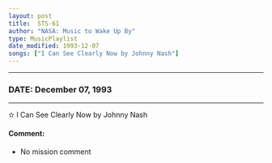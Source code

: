 ```yaml
---
layout: post
title:  STS-61
author: "NASA: Music to Wake Up By"
type: MusicPlaylist
date_modified: 1993-12-07
songs: ["I Can See Clearly Now by Johnny Nash"]
---
```


----
### DATE: December 07, 1993
----
✫ I Can See Clearly Now by Johnny Nash

#### Comment:
* No mission comment



<br/>
<center>
	<a target="_blank"
	   href="https://twitter.com/intent/tweet?hashtags=Space,NASA,Playlist,NASAWakeupCalls,SpaceProgram&text={{ page.author}}, '{{ page.songs.first }}' {{ page.title }}, {{ page.date | date: '%B %d, %Y' }}. {{ site.url }}{{ page.url }}&via=nasawakeupcalls"><i class="fab fa-twitter" alt="Tweet this page" style="font-size: 1.3em;"></i></a>
	&nbsp; 	<i class="fas fa-user-astronaut" style="font-size: 1.5em;"></i> &nbsp;
    <a type="amzn" search="'I Can See Clearly Now by Johnny Nash'" category="popular music">
    <i class="fab fa-amazon" style="font-size: 1.3em;"></i></a>
</center>
